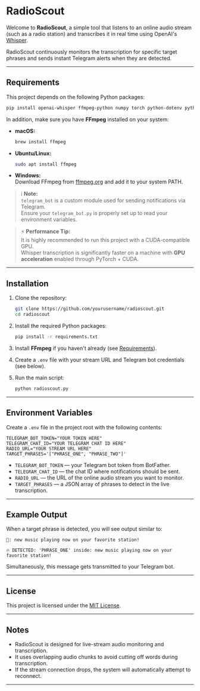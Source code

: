 # RadioScout

Welcome to **RadioScout**, a simple tool that listens to an online audio stream (such as a radio station) and transcribes it in real time using OpenAI's [Whisper](https://openai.com/index/whisper/).

RadioScout continuously monitors the transcription for specific target phrases and sends instant Telegram alerts when they are detected.

---

## Requirements

This project depends on the following Python packages:

```bash
pip install openai-whisper ffmpeg-python numpy torch python-dotenv python-telegram-bot
```

In addition, make sure you have **FFmpeg** installed on your system:

- **macOS:**  
  ```bash
  brew install ffmpeg
  ```
- **Ubuntu/Linux:**  
  ```bash
  sudo apt install ffmpeg
  ```
- **Windows:**  
  Download FFmpeg from [ffmpeg.org](https://ffmpeg.org/download.html) and add it to your system PATH.

> ℹ️ **Note:**  
> `telegram_bot` is a custom module used for sending notifications via Telegram.  
> Ensure your `telegram_bot.py` is properly set up to read your environment variables.

> ⚡ **Performance Tip:**  
> It is highly recommended to run this project with a CUDA-compatible GPU.  
> Whisper transcription is significantly faster on a machine with **GPU acceleration** enabled through PyTorch + CUDA.

---

## Installation

1. Clone the repository:

   ```bash
   git clone https://github.com/yourusername/radioscout.git
   cd radioscout
   ```

2. Install the required Python packages:

   ```bash
   pip install -r requirements.txt
   ```

3. Install **FFmpeg** if you haven't already (see [Requirements](#requirements)).

4. Create a `.env` file with your stream URL and Telegram bot credentials (see below).

5. Run the main script:

   ```bash
   python radioscout.py
   ```

---

## Environment Variables

Create a `.env` file in the project root with the following contents:

```dotenv
TELEGRAM_BOT_TOKEN="YOUR TOKEN HERE"
TELEGRAM_CHAT_ID="YOUR TELEGRAM CHAT ID HERE"
RADIO_URL="YOUR STREAM URL HERE"
TARGET_PHRASES='["PHRASE_ONE", "PHRASE_TWO"]'
```

- `TELEGRAM_BOT_TOKEN` — your Telegram bot token from BotFather.
- `TELEGRAM_CHAT_ID` — the chat ID where notifications should be sent.
- `RADIO_URL` — the URL of the online audio stream you want to monitor.
- `TARGET_PHRASES` — a JSON array of phrases to detect in the live transcription.

---

## Example Output

When a target phrase is detected, you will see output similar to:

```text
📝: new music playing now on your favorite station!

🔥 DETECTED: 'PHRASE_ONE' inside: new music playing now on your favorite station!
```

Simultaneously, this message gets transmitted to your Telegram bot.

---

## License

This project is licensed under the [MIT License](https://choosealicense.com/licenses/mit/).

---

## Notes

- RadioScout is designed for live-stream audio monitoring and transcription.
- It uses overlapping audio chunks to avoid cutting off words during transcription.
- If the stream connection drops, the system will automatically attempt to reconnect.

---
